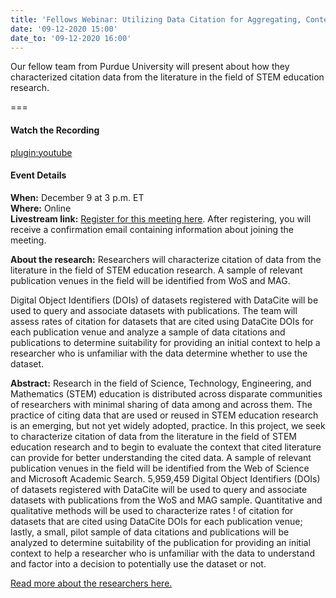 ```yaml
---
title: 'Fellows Webinar: Utilizing Data Citation for Aggregating, Contextualizing, and Engaging with Research Data in STEM Education Research'
date: '09-12-2020 15:00'
date_to: '09-12-2020 16:00'
---
```


Our fellow team from Purdue University will present about how they characterized citation data from the literature in the field of STEM education research.

===

#### Watch the Recording
[plugin:youtube](https://youtu.be/fRIDcyYIorE)

#### Event Details
**When:** December 9 at 3 p.m. ET  
**Where:** Online  
**Livestream link:** [Register for this meeting here](https://iu.zoom.us/meeting/register/tJYod-yrqjgqGtW31huZD5efGIQhnR_9ijbH). After registering, you will receive a confirmation email containing information about joining the meeting.

**About the research:** Researchers will characterize citation of data from the literature in the field of STEM education research. A sample of relevant publication venues in the field will be identified from WoS and MAG.

Digital Object Identifiers (DOIs) of datasets registered with DataCite will be used to query and associate datasets with publications. The team will assess rates of citation for datasets that are cited using DataCite DOIs for each publication venue and analyze a sample of data citations and publications to determine suitability for providing an initial context to help a researcher who is unfamiliar with the data determine whether to use the dataset.

**Abstract:** Research in the field of Science, Technology, Engineering, and Mathematics (STEM) education is distributed across disparate communities of researchers with minimal sharing of data among and across them. The practice of citing data that are used or reused in STEM education research is an emerging, but not yet widely adopted, practice.   In this project, we seek to characterize citation of data from the literature in the field of STEM education research and to begin to evaluate the context that cited literature can provide for better understanding   the cited data. A sample of relevant publication venues in the field will be identified from the Web of Science and Microsoft Academic Search.   5,959,459 Digital Object Identifiers (DOIs) of datasets registered with DataCite will be used to query and associate datasets with publications from the WoS and MAG sample. Quantitative and qualitative methods will be used to characterize rates ! of citation for datasets that are cited using DataCite DOIs for each publication venue;   lastly, a small, pilot sample of data citations and publications will be analyzed to determine suitability of the publication for providing an initial context to help a researcher who is unfamiliar with the data to understand and factor into a decision to potentially use the dataset or not.

[Read more about the researchers here.](https://cadre.iu.edu/fellows/utilizing-data-citation-for-aggregating-contextualizing-and-engaging-with-research-data-in-stem-education-research)